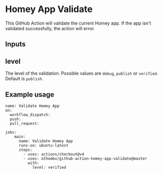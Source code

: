 # Homey App Validate

This GitHub Action will validate the current Homey app. If the app isn't validated successfully, the action will error.

## Inputs

## level

The level of the validation. Possible values are `debug`, `publish` or `verified`. Default is `publish`.

## Example usage

```name: Validate Homey App
name: Validate Homey App
on:
  workflow_dispatch:
  push:
  pull_request:

jobs:  
    main:
      name: Validate Homey App
      runs-on: ubuntu-latest
      steps:
        - uses: actions/checkout@v4
        - uses: athombv/github-action-homey-app-validate@master
          with:
            level: verified
```
